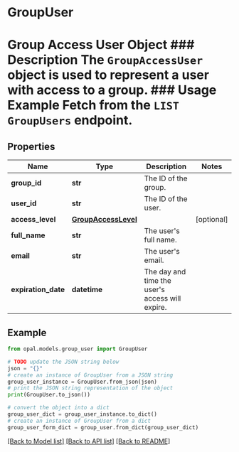 # GroupUser

# Group Access User Object ### Description The `GroupAccessUser` object is used to represent a user with access to a group.  ### Usage Example Fetch from the `LIST GroupUsers` endpoint.

## Properties

Name | Type | Description | Notes
------------ | ------------- | ------------- | -------------
**group_id** | **str** | The ID of the group. | 
**user_id** | **str** | The ID of the user. | 
**access_level** | [**GroupAccessLevel**](GroupAccessLevel.md) |  | [optional] 
**full_name** | **str** | The user&#39;s full name. | 
**email** | **str** | The user&#39;s email. | 
**expiration_date** | **datetime** | The day and time the user&#39;s access will expire. | 

## Example

```python
from opal.models.group_user import GroupUser

# TODO update the JSON string below
json = "{}"
# create an instance of GroupUser from a JSON string
group_user_instance = GroupUser.from_json(json)
# print the JSON string representation of the object
print(GroupUser.to_json())

# convert the object into a dict
group_user_dict = group_user_instance.to_dict()
# create an instance of GroupUser from a dict
group_user_form_dict = group_user.from_dict(group_user_dict)
```
[[Back to Model list]](../README.md#documentation-for-models) [[Back to API list]](../README.md#documentation-for-api-endpoints) [[Back to README]](../README.md)


